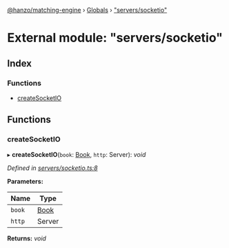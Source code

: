 [@hanzo/matching-engine](../README.md) › [Globals](../globals.md) › ["servers/socketio"](_servers_socketio_.md)

# External module: "servers/socketio"

## Index

### Functions

* [createSocketIO](_servers_socketio_.md#createsocketio)

## Functions

###  createSocketIO

▸ **createSocketIO**(`book`: [Book](../classes/_book_.book.md), `http`: Server): *void*

*Defined in [servers/socketio.ts:8](https://github.com/hanzoai/matching-engine/blob/5ee0adf/src/servers/socketio.ts#L8)*

**Parameters:**

Name | Type |
------ | ------ |
`book` | [Book](../classes/_book_.book.md) |
`http` | Server |

**Returns:** *void*
